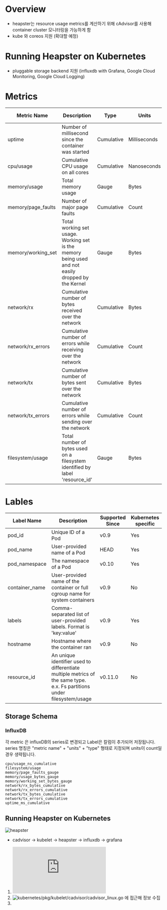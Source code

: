 Overview
========

- heapster는 resource usage metrics를 계산하기 위해 cAdvisor를 사용해 container cluster 모니터링을 가능하게 함
- kube 와 coreos 지원 (확대할 예정)

Running Heapster on Kubernetes
==============================

- pluggable storage backend 지원 (influxdb with Grafana, Google Cloud Monitoring, Google Cloud Logging)

Metrics
========

| Metric Name        | Description                                                                                        | Type       | Units       | Supported Since |
|--------------------|----------------------------------------------------------------------------------------------------|------------|-------------|-----------------|
| uptime             | Number of millisecond since the container was started                                             | Cumulative | Milliseconds | v0.9            |
| cpu/usage          | Cumulative CPU usage on all cores                                                                  | Cumulative | Nanoseconds       | v0.9            |
| memory/usage       | Total memory usage                                                                                 | Gauge      | Bytes       | v0.9            |
| memory/page_faults | Number of major page faults                                                                        | Cumulative      | Count       | v0.9            |
| memory/working_set | Total working set usage. Working set is the memory being used and not easily dropped by the Kernel | Gauge      | Bytes       | v0.9            |
| network/rx         | Cumulative number of bytes received over the network                                               | Cumulative | Bytes       | v0.9            |
| network/rx_errors  | Cumulative number of errors while receiving over the network                                       | Cumulative | Count       | v0.9            |
| network/tx         | Cumulative number of bytes sent over the network                                                   | Cumulative | Bytes       | v0.9            |
| network/tx_errors  | Cumulative number of errors while sending over the network                                         | Cumulative | Count       | v0.9            |
| filesystem/usage   | Total number of bytes used on a filesystem identified by label 'resource_id'                       | Gauge      | Bytes       | v0.11.0            |


Lables
=======

| Label Name     | Description                                                                   | Supported Since | Kubernetes specific |
|----------------|-------------------------------------------------------------------------------|-----------------|---------------------|
| pod_id         | Unique ID of a Pod                                                            | v0.9            | Yes                 |
| pod_name       | User-provided name of a Pod                                                   | HEAD            | Yes                 |
| pod_namespace  | The namespace of a Pod                                                        | v0.10           | Yes                 |
| container_name | User-provided name of the container or full cgroup name for system containers | v0.9            | No                  |
| labels         | Comma-separated list of user-provided labels. Format is 'key:value'           | v0.9            | Yes                 |
| hostname       | Hostname where the container ran                                              | v0.9            | No                  |
| resource_id    | An unique identifier used to differentiate multiple metrics of the same type. e.x. Fs partitions under filesystem/usage | v0.11.0 | No |

## Storage Schema

### InfluxDB

각 metric 은 influxDB의 series로 변경되고 Label은 칼럼이 추가되어 저장됩니다. 
series 명칭은 "metric name" + "units" + "type" 형태로 지정되며 units이 count일 경우 생략됩니다. 

```
cpu/usage_ns_cumulative
filesystem/usage
memory/page_faults_gauge
memory/usage_bytes_gauge
memory/working_set_bytes_gauge
network/rx_bytes_cumulative
network/rx_errors_cumulative
network/tx_bytes_cumulative
network/tx_errors_cumulative
uptime_ms_cumulative
```

## Running Heapster on Kubernetes

![heapster](https://github.com/leeplay/study/blob/master/etc/heapster-overview.png?raw=true)

- cadvisor -> kubelet -> heapster -> influxdb -> grafana

1. ![cadvisor.md](https://github.com/leeplay/study/blob/master/cadvisor/cAdvisor.md) 
2. ![kubernetes/pkg/kubelet/cadvisor/cadvisor_linux.go](https://github.com/GoogleCloudPlatform/kubernetes/blob/e1a153e841421c6ba9f9db774864ff92a1cf7dbc/pkg/kubelet/cadvisor/cadvisor_linux.go) 에 접근해 정보 수집
3. 
